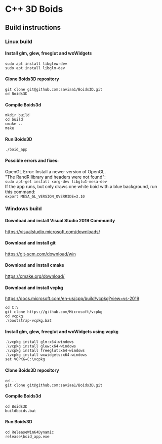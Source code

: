 # C++ 3D Boids

## Build instructions

### Linux build

#### Install glm, glew, freeglut and wxWidgets
`sudo apt install libglew-dev`  
`sudo apt install libglm-dev`

#### Clone Boids3D repository
`git clone git@github.com:saviaa1/Boids3D.git`  
`cd Boids3D`

#### Compile Boids3d
`mkdir build`  
`cd build`  
`cmake ..`  
`make`

#### Run Boids3D
`./boid_app`

#### Possible errors and fixes:
OpenGL Error: Install a newer version of OpenGL.  
"The RandR library and headers were not found":  
`sudo apt-get install xorg-dev libglu1-mesa-dev`  
If the app runs, but only draws one white boid with a blue background, run this command:  
`export MESA_GL_VERSION_OVERRIDE=3.10`

### Windows build
#### Download and install Visual Studio 2019 Community
https://visualstudio.microsoft.com/downloads/

#### Download and install git
https://git-scm.com/download/win

#### Download and install cmake
https://cmake.org/download/

#### Download and install vcpkg
https://docs.microsoft.com/en-us/cpp/build/vcpkg?view=vs-2019

`cd C:\`  
`git clone https://github.com/Microsoft/vcpkg`  
`cd vcpkg`  
`.\bootstrap-vcpkg.bat`

#### Install glm, glew, freeglut and wxWidgets using vcpkg
`.\vcpkg install glm:x64-windows`  
`.\vcpkg install glew:x64-windows`  
`.\vcpkg install freeglut:x64-windows`  
`.\vcpkg install wxwidgets:x64-windows`  
`set VCPKG=C:\vcpkg`

#### Clone Boids3D repository
`cd ..`  
`git clone git@github.com:saviaa1/Boids3D.git`

#### Compile Boids3d
`cd Boids3D`  
`buildboids.bat`

#### Run Boids3D
`cd ReleaseWin64Dynamic`  
`release\boid_app.exe`